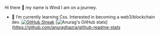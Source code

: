 Hi there 👋 my name is Wind
I am on a journey.
- 🌱 I’m currently learning Css.
Interested in becoming a web3/blockchain dev.
[![GitHub Streak](https://streak-stats.demolab.com/?user=Otakuwind)](https://git.io/streak-stats)
[![Anurag's GitHub stats](https://github-readme-stats.vercel.app/api?username=Otakuwind)](https://github.com/anuraghazra/github-readme-stats
